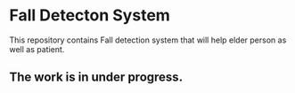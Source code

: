 # Fall Detecton System
This repository contains Fall detection system that will help elder person as well as patient.
## The work is in under progress.
